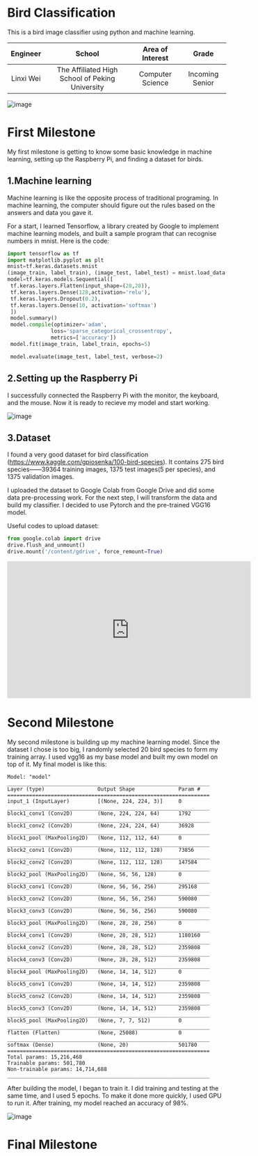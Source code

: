 ﻿# Bird Classification
This is a bird image classifier using python and machine learning. 

| **Engineer** | **School** | **Area of Interest** | **Grade** |
|:--:|:--:|:--:|:--:|
| Linxi Wei | The Affiliated High School of Peking University | Computer Science | Incoming Senior |

![image](https://user-images.githubusercontent.com/79397351/128707285-b6f6c0c2-5881-4d87-88a6-5ebf65c6f8a6.png)

# First Milestone
My first milestone is getting to know some basic knowledge in machine learning, setting up the Raspberry Pi, and finding a dataset for birds. 

## 1.Machine learning 
Machine learning is like the opposite process of traditional programing. In machine learning, the computer should figure out the rules based on the answers and data you gave it. 

For a start, I learned Tensorflow, a library created by Google to implement machine learning models, and built a sample program that can recognise numbers in mnist. Here is the code:

```python
import tensorflow as tf
import matplotlib.pyplot as plt
mnist=tf.keras.datasets.mnist
(image_train, label_train), (image_test, label_test) = mnist.load_data()
model=tf.keras.models.Sequential([
 tf.keras.layers.Flatten(input_shape=(28,28)),
 tf.keras.layers.Dense(128,activation='relu'),
 tf.keras.layers.Dropout(0.2),
 tf.keras.layers.Dense(10, activation='softmax')
 ]) 
 model.summary()
 model.compile(optimizer='adam',
              loss='sparse_categorical_crossentropy',
              metrics=['accuracy'])
 model.fit(image_train, label_train, epochs=5)

 model.evaluate(image_test, label_test, verbose=2)
```
## 2.Setting up the Raspberry Pi
I successfully connected the Raspberry Pi with the monitor, the keyboard, and the mouse. Now it is ready to recieve my model and start working. 

![image](https://user-images.githubusercontent.com/79397351/128520390-fa537a86-9fef-4337-b342-8dc4a421f0e2.png)


## 3.Dataset
I found a very good dataset for bird classification (https://www.kaggle.com/gpiosenka/100-bird-species). It contains 275 bird species——39364 training images, 1375 test images(5 per species), and 1375 validation images. 

I uploaded the dataset to Google Colab from Google Drive and did some data pre-processing work. For the next step, I will transform the data and build my classifier. I decided to use Pytorch and the pre-trained VGG16 model.

Useful codes to upload dataset:
```python
from google.colab import drive
drive.flush_and_unmount()
drive.mount('/content/gdrive', force_remount=True)
```


<iframe width="560" height="315" src="https://www.youtube.com/embed/4Fx8QDezMp4" title="YouTube video player" frameborder="0" allow="accelerometer; autoplay; clipboard-write; encrypted-media; gyroscope; picture-in-picture" allowfullscreen></iframe>



# Second Milestone
My second milestone is building up my machine learning model. Since the dataset I chose is too big, I randomly selected 20 bird species to form my training array. I used vgg16 as my base model and built my own model on top of it. My final model is like this:

```
Model: "model"
_________________________________________________________________
Layer (type)                 Output Shape              Param #   
=================================================================
input_1 (InputLayer)         [(None, 224, 224, 3)]     0         
_________________________________________________________________
block1_conv1 (Conv2D)        (None, 224, 224, 64)      1792      
_________________________________________________________________
block1_conv2 (Conv2D)        (None, 224, 224, 64)      36928     
_________________________________________________________________
block1_pool (MaxPooling2D)   (None, 112, 112, 64)      0         
_________________________________________________________________
block2_conv1 (Conv2D)        (None, 112, 112, 128)     73856     
_________________________________________________________________
block2_conv2 (Conv2D)        (None, 112, 112, 128)     147584    
_________________________________________________________________
block2_pool (MaxPooling2D)   (None, 56, 56, 128)       0         
_________________________________________________________________
block3_conv1 (Conv2D)        (None, 56, 56, 256)       295168    
_________________________________________________________________
block3_conv2 (Conv2D)        (None, 56, 56, 256)       590080    
_________________________________________________________________
block3_conv3 (Conv2D)        (None, 56, 56, 256)       590080    
_________________________________________________________________
block3_pool (MaxPooling2D)   (None, 28, 28, 256)       0         
_________________________________________________________________
block4_conv1 (Conv2D)        (None, 28, 28, 512)       1180160   
_________________________________________________________________
block4_conv2 (Conv2D)        (None, 28, 28, 512)       2359808   
_________________________________________________________________
block4_conv3 (Conv2D)        (None, 28, 28, 512)       2359808   
_________________________________________________________________
block4_pool (MaxPooling2D)   (None, 14, 14, 512)       0         
_________________________________________________________________
block5_conv1 (Conv2D)        (None, 14, 14, 512)       2359808   
_________________________________________________________________
block5_conv2 (Conv2D)        (None, 14, 14, 512)       2359808   
_________________________________________________________________
block5_conv3 (Conv2D)        (None, 14, 14, 512)       2359808   
_________________________________________________________________
block5_pool (MaxPooling2D)   (None, 7, 7, 512)         0         
_________________________________________________________________
flatten (Flatten)            (None, 25088)             0         
_________________________________________________________________
softmax (Dense)              (None, 20)                501780    
=================================================================
Total params: 15,216,468
Trainable params: 501,780
Non-trainable params: 14,714,688
_________________________________________________________________
```
After building the model, I began to train it. I did training and testing at the same time, and I used 5 epochs. To make it done more quickly, I used GPU to run it. After training, my model reached an accuracy of 98%.

![image](https://user-images.githubusercontent.com/79397351/129040819-7a67bbae-eb79-43dd-b7fc-125f17e467f0.png)



# Final Milestone
